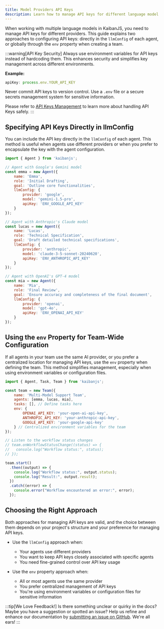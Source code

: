 ```yaml
---
title: Model Providers API Keys
description: Learn how to manage API keys for different language model providers in KaibanJS.
---
```


When working with multiple language models in KaibanJS, you need to manage API keys for different providers. This guide explains two approaches to configuring API keys: directly in the `llmConfig` of each agent, or globally through the `env` property when creating a team.

:::warning[API Key Security]
Always use environment variables for API keys instead of hardcoding them. This enhances security and simplifies key management across different environments.

**Example:**
```javascript
apiKey: process.env.YOUR_API_KEY
```

Never commit API keys to version control. Use a `.env` file or a secure secrets management system for sensitive information.

Please refer to [API Keys Management](/how-to/API%20Key%20Management) to learn more about handling API Keys safely.
:::

## Specifying API Keys Directly in llmConfig

You can include the API key directly in the `llmConfig` of each agent. This method is useful when agents use different providers or when you prefer to encapsulate the key with the agent configuration.

```js
import { Agent } from 'kaibanjs';

// Agent with Google's Gemini model
const emma = new Agent({
    name: 'Emma',
    role: 'Initial Drafting',
    goal: 'Outline core functionalities',
    llmConfig: {
        provider: 'google',
        model: 'gemini-1.5-pro',
        apiKey: 'ENV_GOOGLE_API_KEY'
    }
});

// Agent with Anthropic's Claude model
const lucas = new Agent({
    name: 'Lucas',
    role: 'Technical Specification',
    goal: 'Draft detailed technical specifications',
    llmConfig: {
        provider: 'anthropic',
        model: 'claude-3-5-sonnet-20240620',
        apiKey: 'ENV_ANTHROPIC_API_KEY'
    }
});

// Agent with OpenAI's GPT-4 model
const mia = new Agent({
    name: 'Mia',
    role: 'Final Review',
    goal: 'Ensure accuracy and completeness of the final document',
    llmConfig: {
        provider: 'openai',
        model: 'gpt-4o',
        apiKey: 'ENV_OPENAI_API_KEY'
    }
});
```

## Using the `env` Property for Team-Wide Configuration

If all agents in your team use the same AI provider, or you prefer a centralized location for managing API keys, use the `env` property when defining the team. This method simplifies management, especially when using environment variables or configuration files.

```js
import { Agent, Task, Team } from 'kaibanjs';

const team = new Team({
    name: 'Multi-Model Support Team',
    agents: [emma, lucas, mia],
    tasks: [], // Define tasks here
    env: {
        OPENAI_API_KEY: 'your-open-ai-api-key',
        ANTHROPIC_API_KEY: 'your-anthropic-api-key',
        GOOGLE_API_KEY: 'your-google-api-key'
    } // Centralized environment variables for the team
});

// Listen to the workflow status changes
// team.onWorkflowStatusChange((status) => {
//   console.log("Workflow status:", status);
// });

team.start()
  .then((output) => {
    console.log("Workflow status:", output.status);
    console.log("Result:", output.result);
  })
  .catch((error) => {
    console.error("Workflow encountered an error:", error);
  });
```

## Choosing the Right Approach

Both approaches for managing API keys are valid, and the choice between them depends on your project's structure and your preference for managing API keys.

- Use the `llmConfig` approach when:
  - Your agents use different providers
  - You want to keep API keys closely associated with specific agents
  - You need fine-grained control over API key usage

- Use the `env` property approach when:
  - All or most agents use the same provider
  - You prefer centralized management of API keys
  - You're using environment variables or configuration files for sensitive information

:::tip[We Love Feedback!]
Is there something unclear or quirky in the docs? Maybe you have a suggestion or spotted an issue? Help us refine and enhance our documentation by [submitting an issue on GitHub](https://github.com/kaiban-ai/KaibanJS/issues). We're all ears!
:::